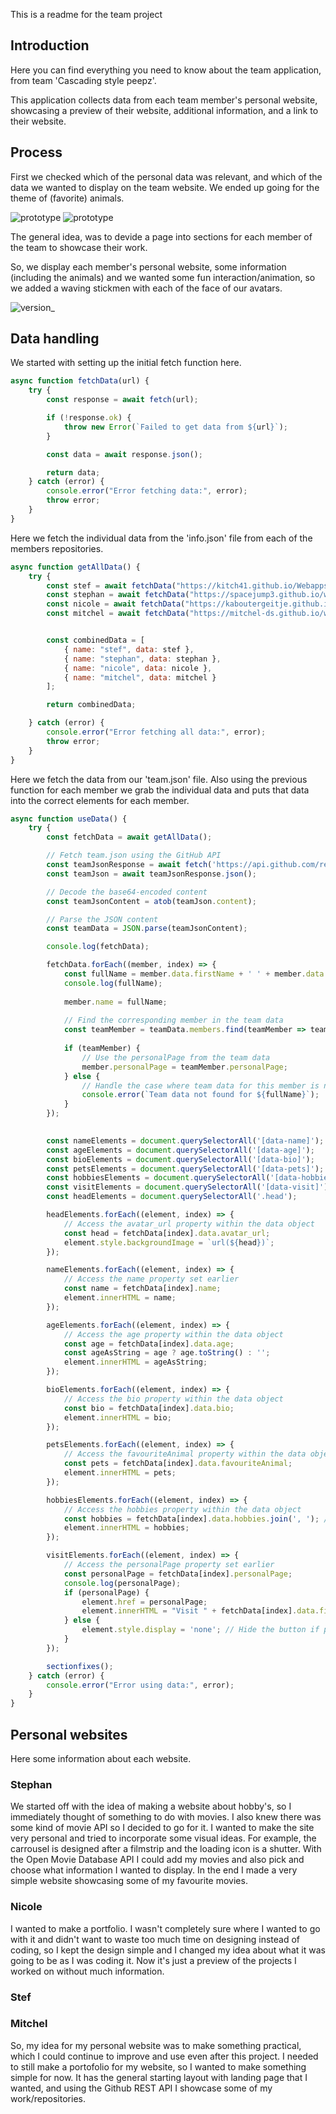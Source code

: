 This is a readme for the team project

## Introduction

Here you can find everything you need to know about the team application, from team 'Cascading style peepz'.

This application collects data from each team member's personal website, showcasing a preview of their website, additional information, and a link to their website.

## Process

First we checked which of the personal data was relevant, and which of the data we wanted to display on the team website. We ended up going for the theme of (favorite) animals. 

<!-- put the sketch here. -->
![prototype](/docs/images/sketch.jpg) 
![prototype](/docs/images/sketch2.jpg) 

The general idea, was to devide a page into sections for each member of the team to showcase their work.

So, we display each member's personal website, some information (including the animals) and we wanted some fun interaction/animation, so we added a waving stickmen with each of the face of our avatars.

![version_](/docs/images/version_.png)

## Data handling

We started with setting up the initial fetch function here.

```js
async function fetchData(url) {
    try {
        const response = await fetch(url);

        if (!response.ok) {
            throw new Error(`Failed to get data from ${url}`);
        }

        const data = await response.json();

        return data;
    } catch (error) {
        console.error("Error fetching data:", error);
        throw error;
    }
}
```

Here we fetch the individual data from the 'info.json' file from each of the members repositories.

```js
async function getAllData() {
    try {
        const stef = await fetchData("https://kitch41.github.io/Webapps-From-Scratch-23-24/info.json");
        const stephan = await fetchData("https://spacejump3.github.io/web-app-from-scratch-2324/info.json");
        const nicole = await fetchData("https://kaboutergeitje.github.io/web-app-from-scratch-2324/info.json");
        const mitchel = await fetchData("https://mitchel-ds.github.io/web-app-from-scratch-2324/info.json");


        const combinedData = [
            { name: "stef", data: stef },
            { name: "stephan", data: stephan },
            { name: "nicole", data: nicole },
            { name: "mitchel", data: mitchel }
        ];

        return combinedData;

    } catch (error) {
        console.error("Error fetching all data:", error);
        throw error;
    }
}
```

Here we fetch the data from our 'team.json' file. Also using the previous function for each member we grab the individual data and puts that data into the correct elements for each member.

```js
async function useData() {
    try {
        const fetchData = await getAllData();

        // Fetch team.json using the GitHub API
        const teamJsonResponse = await fetch('https://api.github.com/repos/Kitch41/web-app-from-scratch-2324-team-Cascading-style-peepz/contents/team.json');
        const teamJson = await teamJsonResponse.json();

        // Decode the base64-encoded content
        const teamJsonContent = atob(teamJson.content);

        // Parse the JSON content
        const teamData = JSON.parse(teamJsonContent);

        console.log(fetchData);

        fetchData.forEach((member, index) => {
            const fullName = member.data.firstName + ' ' + member.data.lastName;
            console.log(fullName);
        
            member.name = fullName;
        
            // Find the corresponding member in the team data
            const teamMember = teamData.members.find(teamMember => teamMember.name.toLowerCase() === member.data.firstName.toLowerCase());
        
            if (teamMember) {
                // Use the personalPage from the team data
                member.personalPage = teamMember.personalPage;
            } else {
                // Handle the case where team data for this member is not found
                console.error(`Team data not found for ${fullName}`);
            }
        });
        

        const nameElements = document.querySelectorAll('[data-name]');
        const ageElements = document.querySelectorAll('[data-age]');
        const bioElements = document.querySelectorAll('[data-bio]');
        const petsElements = document.querySelectorAll('[data-pets]');
        const hobbiesElements = document.querySelectorAll('[data-hobbies]');
        const visitElements = document.querySelectorAll('[data-visit]');
        const headElements = document.querySelectorAll('.head');

        headElements.forEach((element, index) => {
            // Access the avatar_url property within the data object
            const head = fetchData[index].data.avatar_url;
            element.style.backgroundImage = `url(${head})`;
        });

        nameElements.forEach((element, index) => {
            // Access the name property set earlier
            const name = fetchData[index].name;
            element.innerHTML = name;
        });

        ageElements.forEach((element, index) => {
            // Access the age property within the data object
            const age = fetchData[index].data.age;
            const ageAsString = age ? age.toString() : '';
            element.innerHTML = ageAsString;
        });

        bioElements.forEach((element, index) => {
            // Access the bio property within the data object
            const bio = fetchData[index].data.bio;
            element.innerHTML = bio;
        });

        petsElements.forEach((element, index) => {
            // Access the favouriteAnimal property within the data object
            const pets = fetchData[index].data.favouriteAnimal;
            element.innerHTML = pets;
        });

        hobbiesElements.forEach((element, index) => {
            // Access the hobbies property within the data object
            const hobbies = fetchData[index].data.hobbies.join(', '); // Assuming hobbies is an array
            element.innerHTML = hobbies;
        });

        visitElements.forEach((element, index) => {
            // Access the personalPage property set earlier
            const personalPage = fetchData[index].personalPage;
            console.log(personalPage);
            if (personalPage) {
                element.href = personalPage;
                element.innerHTML = "Visit " + fetchData[index].data.firstName + "'s Page";
            } else {
                element.style.display = 'none'; // Hide the button if personalPage is not available
            }
        });

        sectionfixes();
    } catch (error) {
        console.error("Error using data:", error);
    }
}
```

## Personal websites

Here some information about each website.

### Stephan 

We started off with the idea of making a website about hobby's, so I immediately thought of something to do with movies. I also knew there was some kind of movie API so I decided to go for it. I wanted to make the site very personal and tried to incorporate some visual ideas. For example, the carrousel is designed after a filmstrip and the loading icon is a shutter. With the Open Movie Database API I could add my movies and also pick and choose what information I wanted to display. In the end I made a very simple website showcasing some of my favourite movies.

### Nicole

I wanted to make a portfolio. I wasn't completely sure where I wanted to go with it and didn't want to waste too much time on designing instead of coding, so I kept the design simple and I changed my idea about what it was going to be as I was coding it. Now it's just a preview of the projects I worked on without much information.

### Stef

### Mitchel

So, my idea for my personal website was to make something practical, which I could continue to improve and use even after this project. I needed to still make a portofolio for my website, so I wanted to make something simple for now. It has the general starting layout with landing page that I wanted, and using the Github REST API I showcase some of my work/repositories.
